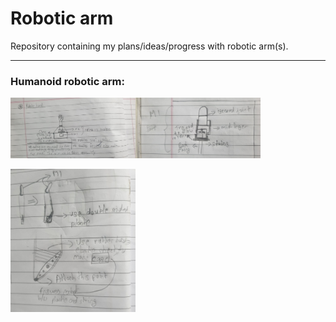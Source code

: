 # Robotic arm

Repository containing my plans/ideas/progress with robotic arm(s).
***

### Humanoid robotic arm:

<img src="./images/baseplan.jpg" width="200"/><img src="./images/fingers.jpg" width="200"/>

<img src="./images/strings.jpg" width="200"/>